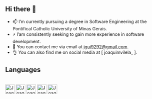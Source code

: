 ## Hi there 👋


- 📫 I’m currently pursuing a degree in Software Engineering at the Pontifical Catholic University of Minas Gerais.
- ⚡ I’am consistently seeking to gain more experience in software development.
- 💬 You can contact me via email at jgui9292@gmail.com.
- 👌  You can also find me on social media at [ joaquimvilela_ ].

## Languages 
<div style="display: inline_block"> <br>
<img align="center" alt="Joaquim.C" height="30" widht="40" src="https://cdn.jsdelivr.net/gh/devicons/devicon@latest/icons/c/c-original.svg" />
<img align="center" alt="Joaquim.HTML" height="30" widht="40" src="https://cdn.jsdelivr.net/gh/devicons/devicon@latest/icons/html5/html5-original.svg" />
<img align="center" alt="Joaquim.CSS" height="30" widht="40" src="https://cdn.jsdelivr.net/gh/devicons/devicon@latest/icons/css3/css3-original.svg" />
<img align="center" alt="Joaquim.Js" height="30" widht="40" src="https://cdn.jsdelivr.net/gh/devicons/devicon@latest/icons/javascript/javascript-original.svg" />
<img align="center" alt="Joaquim.Java" height="30" widht="40" src="https://cdn.jsdelivr.net/gh/devicons/devicon@latest/icons/java/java-original.svg" />
</div>

